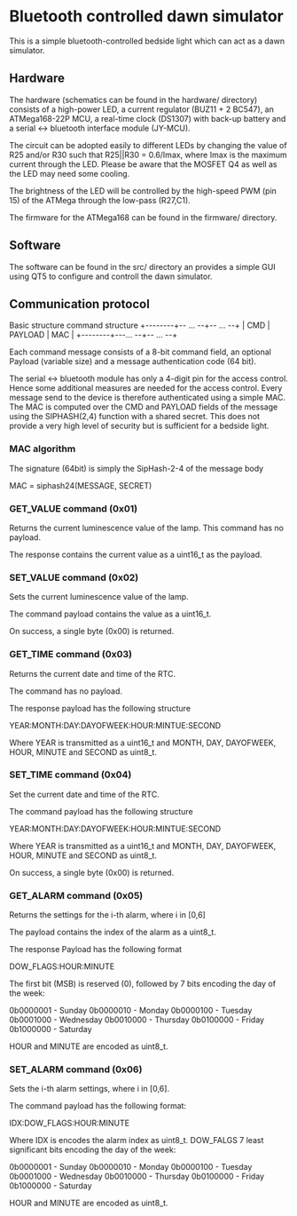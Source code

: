 # Bluetooth controlled dawn simulator

This is a simple bluetooth-controlled bedside light which can act as a dawn simulator.

## Hardware

The hardware (schematics can be found in the hardware/ directory) consists of a high-power LED,
a current regulator (BUZ11 + 2 BC547), an ATMega168-22P MCU, a real-time clock (DS1307) with
back-up battery and a serial <-> bluetooth interface module (JY-MCU).

The circuit can be adopted easily to different LEDs by changing the value of R25 and/or R30 such
that R25||R30 = 0.6/Imax, where Imax is the maximum current through the LED. Please be aware that
the MOSFET Q4 as well as the LED may need some cooling.

The brightness of the LED will be controlled by the high-speed PWM (pin 15) of the ATMega
through the low-pass (R27,C1).

The firmware for the ATMega168 can be found in the firmware/ directory.


## Software

The software can be found in the src/ directory an provides a simple GUI using QT5 to configure and
controll the dawn simulator.


## Communication protocol

Basic structure command structure
 +--------+-- ... --+-- ... --+
 |  CMD   | PAYLOAD |   MAC   |
 +--------+---... --+-- ... --+

Each command message consists of a 8-bit command field, an optional Payload (variable size)
and a message authentication code (64 bit).

The serial <-> bluetooth module has only a 4-digit pin for the access control. Hence some
additional measures are needed for the access control. Every message send to the device is
therefore authenticated using a simple MAC. The MAC is computed over the CMD and PAYLOAD fields
of the message using the SIPHASH(2,4) function with a shared secret. This does not provide
a very high level of security but is sufficient for a bedside light.


### MAC algorithm

The signature (64bit) is simply the SipHash-2-4 of the message body

  MAC = siphash24(MESSAGE, SECRET)


### GET_VALUE command (0x01)

Returns the current luminescence value of the lamp. This command has no payload.

The response contains the current value as a uint16_t as the payload.


### SET_VALUE command (0x02)

Sets the current luminescence value of the lamp.

The command payload contains the value as a uint16_t.

On success, a single byte (0x00) is returned.


### GET_TIME command (0x03)

Returns the current date and time of the RTC.

The command has no payload.

The response payload has the following structure

YEAR:MONTH:DAY:DAYOFWEEK:HOUR:MINTUE:SECOND

Where YEAR is transmitted as a uint16_t and MONTH, DAY, DAYOFWEEK, HOUR, MINUTE and SECOND as
uint8_t.


### SET_TIME command (0x04)

Set the current date and time of the RTC.

The command payload has the following structure

YEAR:MONTH:DAY:DAYOFWEEK:HOUR:MINTUE:SECOND

Where YEAR is transmitted as a uint16_t and MONTH, DAY, DAYOFWEEK, HOUR, MINUTE and SECOND as
uint8_t.

On success, a single byte (0x00) is returned.


### GET_ALARM command (0x05)

Returns the settings for the i-th alarm, where i in [0,6]

The payload contains the index of the alarm as a uint8_t.

The response Payload has the following format

DOW_FLAGS:HOUR:MINUTE

The first bit (MSB) is reserved (0), followed by 7 bits encoding the day of the week:

0b0000001 - Sunday
0b0000010 - Monday
0b0000100 - Tuesday
0b0001000 - Wednesday
0b0010000 - Thursday
0b0100000 - Friday
0b1000000 - Saturday

HOUR and MINUTE are encoded as uint8_t.


### SET_ALARM command (0x06)

Sets the i-th alarm settings, where i in [0,6].

The command payload has the following format:

IDX:DOW_FLAGS:HOUR:MINUTE

Where IDX is encodes the alarm index as uint8_t. DOW_FALGS 7 least significant bits encoding the day of the week:

0b0000001 - Sunday
0b0000010 - Monday
0b0000100 - Tuesday
0b0001000 - Wednesday
0b0010000 - Thursday
0b0100000 - Friday
0b1000000 - Saturday

HOUR and MINUTE are encoded as uint8_t.
